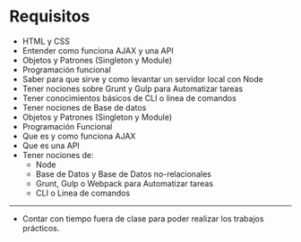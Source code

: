 # Requisitos

* HTML y CSS
* Entender como funciona AJAX y una API
* Objetos y Patrones (Singleton y Module)
* Programación funcional
* Saber para que sirve y como levantar un servidor local con Node
* Tener nociones sobre Grunt y Gulp para Automatizar tareas
* Tener conocimientos básicos de CLI o linea de comandos
* Tener nociones de Base de datos
* Objetos y Patrones (Singleton y Module)
* Programación Funcional
* Que es y como funciona AJAX
* Que es una API
* Tener nociones de:
  * Node
  * Base de Datos y Base de Datos no-relacionales
  * Grunt, Gulp o Webpack para Automatizar tareas
  * CLI o Linea de comandos
  
------------

* Contar con tiempo fuera de clase para poder realizar los trabajos prácticos.
  
